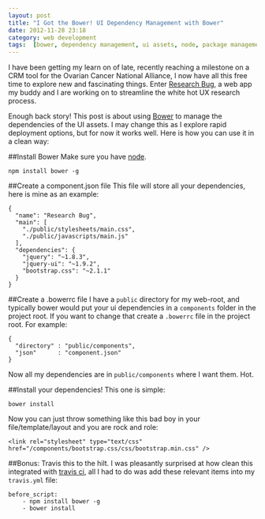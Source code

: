 ```yaml
---
layout: post
title: "I Got the Bower! UI Dependency Management with Bower"
date: 2012-11-28 23:18
category: web development
tags:  [bower, dependency management, ui assets, node, package management]
---
```


I have been getting my learn on of late, recently reaching a milestone on a CRM tool for the Ovarian Cancer National Alliance, I now have all this free time to explore new and fascinating things. Enter [Research Bug](http://researchbug.tumblr.com/), a web app my buddy and I are working on to streamline the white hot UX research process.

Enough back story! This post is about using [Bower](http://twitter.github.com/bower/) to manage the dependencies of the UI assets. I may change this as I explore rapid deployment options, but for now it works well. Here is how you can use it in a clean way:

##Install Bower
Make sure you have [node](http://nodejs.org/).

    npm install bower -g

##Create a component.json file
This file will store all your dependencies, here is mine as an example:

    {
      "name": "Research Bug",
      "main": [
        "./public/stylesheets/main.css",
        "./public/javascripts/main.js"
      ],
      "dependencies": {
        "jquery": "~1.8.3",
        "jquery-ui": "~1.9.2",
        "bootstrap.css": "~2.1.1"
      }
    }



##Create a .bowerrc file
I have a `public` directory for my web-root, and typically bower would put your ui dependencies in a `components` folder in the project root. If you want to change that create a `.bowerrc` file in the project root. For example:

    {
      "directory" : "public/components",
      "json"      : "component.json"
    }


Now all my dependencies are in `public/components` where I want them. Hot.

##Install your dependencies!
This one is simple:

    bower install


Now you can just throw something like this bad boy in your file/template/layout and you are rock and role:

    <link rel="stylesheet" type="text/css" href="/components/bootstrap.css/css/bootstrap.min.css" />


##Bonus: Travis this to the hilt.
I was pleasantly surprised at how clean this integrated with [travis ci](https://travis-ci.org/), all I had to do was add these relevant items into my `travis.yml` file:

    before_script:
        - npm install bower -g
        - bower install
